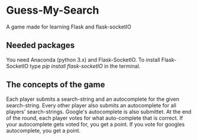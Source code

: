 # Guess-My-Search
A game made for learning Flask and flask-socketIO

## Needed packages
You need Anaconda (python 3.x) and Flask-SocketIO. To install Flask-SocketIO type *pip install flask-socketIO* in the terminal.

## The concepts of the game
Each player submits a search-string and an autocomplete for the given search-string. Every other player also submits an autocomplete for all players' search-strings. Google's autocomplete is also submittet. At the end of the round, each player votes for what auto-complete that is correct. If your autocomplete gets voted for, you get a point. If you vote for googles autocomplete, you get a point.
